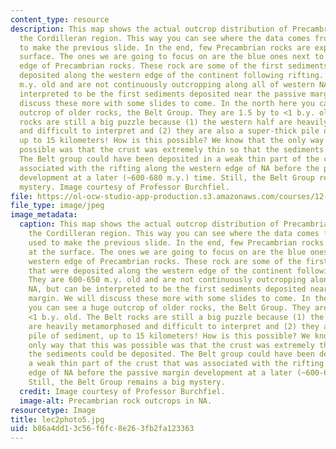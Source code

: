 ```yaml
---
content_type: resource
description: This map shows the actual outcrop distribution of Precambrian rocks in
  the Cordilleran region. This way you can see where the data comes from that we used
  to make the previous slide. In the end, few Precambrian rocks are exposed at the
  surface. The ones we are going to focus on are the blue ones next to the western
  edge of Precambrian rocks. These rock are some of the first sediments that were
  deposited along the western edge of the continent following rifting. They are 600-650
  m.y. old and are not continuously outcropping along all of western NA, but can be
  interpreted to be the first sediments deposited near the passive margin. We will
  discuss these more with some slides to come. In the north here you can see a huge
  outcrop of older rocks, the Belt Group. They are 1.5 by to <1 b.y. old. The Belt
  rocks are still a big puzzle because (1) the western half are heavily metamorphosed
  and difficult to interpret and (2) they are also a super-thick pile of sediment,
  up to 15 kilometers! How is this possible? We know that the only way that this was
  possible was that the crust was extremely thin so that the sediments could be deposited.
  The Belt group could have been deposited in a weak thin part of the crust that was
  associated with the rifting along the western edge of NA before the passive margin
  development at a later (~600-680 m.y.) time. Still, the Belt Group remains a big
  mystery. Image courtesy of Professor Burchfiel.
file: https://ol-ocw-studio-app-production.s3.amazonaws.com/courses/12-114-field-geology-i-fall-2005/b86a4dd13c56f6fc8e263fb2fa123363_lec2photo5.jpg
file_type: image/jpeg
image_metadata:
  caption: This map shows the actual outcrop distribution of Precambrian rocks in
    the Cordilleran region. This way you can see where the data comes from that we
    used to make the previous slide. In the end, few Precambrian rocks are exposed
    at the surface. The ones we are going to focus on are the blue ones next to the
    western edge of Precambrian rocks. These rock are some of the first sediments
    that were deposited along the western edge of the continent following rifting.
    They are 600-650 m.y. old and are not continuously outcropping along all of western
    NA, but can be interpreted to be the first sediments deposited near the passive
    margin. We will discuss these more with some slides to come. In the north here
    you can see a huge outcrop of older rocks, the Belt Group. They are 1.5 by to
    <1 b.y. old. The Belt rocks are still a big puzzle because (1) the western half
    are heavily metamorphosed and difficult to interpret and (2) they are also a super-thick
    pile of sediment, up to 15 kilometers! How is this possible? We know that the
    only way that this was possible was that the crust was extremely thin so that
    the sediments could be deposited. The Belt group could have been deposited in
    a weak thin part of the crust that was associated with the rifting along the western
    edge of NA before the passive margin development at a later (~600-680 m.y.) time.
    Still, the Belt Group remains a big mystery.
  credit: Image courtesy of Professor Burchfiel.
  image-alt: Precambrian rock outcrops in NA.
resourcetype: Image
title: lec2photo5.jpg
uid: b86a4dd1-3c56-f6fc-8e26-3fb2fa123363
---
```

